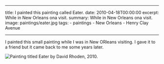 ---
  title: I painted this painting called Eater.
  date: 2010-04-18T00:00:00
  excerpt: While in New Orleans ona visit.
  summary: While in New Orleans ona visit.
  image: paintings/eater.jpg
  tags:
    - paintings
    - New Orleans
    - Henry Clay Avenue

  ---

I painted this small painting while I was in New ORleans visiting. I gave it to a friend but it came back to me some years later.

![Painting titled Eater by David Rhoden, 2010.](/static/img/paintings/eater.jpg)


  